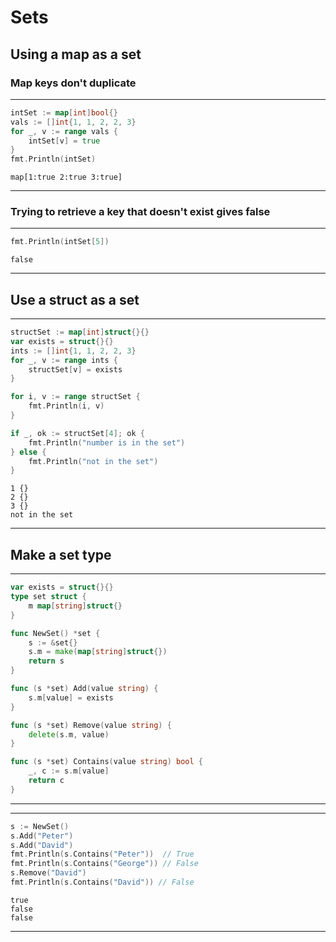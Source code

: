 
# Sets

## Using a map as a set

### Map keys don't duplicate

---
```go
intSet := map[int]bool{}
vals := []int{1, 1, 2, 2, 3}
for _, v := range vals { 
	intSet[v] = true
}
fmt.Println(intSet)
```
```output
map[1:true 2:true 3:true]
```
---
### Trying to retrieve a key that doesn't exist gives false

---
```go
fmt.Println(intSet[5])
```
```output
false
```
---
## Use a struct as a set

---
```go
structSet := map[int]struct{}{}
var exists = struct{}{}
ints := []int{1, 1, 2, 2, 3}
for _, v := range ints {
	structSet[v] = exists
}

for i, v := range structSet {
	fmt.Println(i, v)
}

if _, ok := structSet[4]; ok {
	fmt.Println("number is in the set")
} else {
	fmt.Println("not in the set")
}
```
```output
1 {}
2 {}
3 {}
not in the set
```
---
## Make a set type

---
```go
var exists = struct{}{}
type set struct {
	m map[string]struct{}
}

func NewSet() *set {
	s := &set{}
	s.m = make(map[string]struct{})
	return s
}

func (s *set) Add(value string) {
	s.m[value] = exists
}

func (s *set) Remove(value string) {
	delete(s.m, value)
}

func (s *set) Contains(value string) bool {
	_, c := s.m[value]
	return c
}
```
---
---
```go
s := NewSet()
s.Add("Peter")
s.Add("David")
fmt.Println(s.Contains("Peter"))  // True
fmt.Println(s.Contains("George")) // False
s.Remove("David")
fmt.Println(s.Contains("David")) // False
```
```output
true
false
false
```
---
